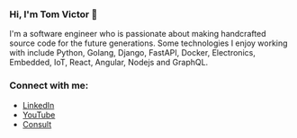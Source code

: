 ### Hi, I'm Tom Victor 👋

I'm a software engineer who is passionate about making handcrafted source code for the future generations. Some technologies I enjoy working with include Python, Golang, Django, FastAPI, Docker, Electronics, Embedded, IoT, React, Angular, Nodejs and GraphQL. 


<h3 align="left">Connect with me:</h3>
<ul>
  <li><a href="https://www.linkedin.com/in/vjtomvictor/" target="blank">LinkedIn</a></li>
  <li><a href="https://www.youtube.com/@tomvictor" target="blank">YouTube</a></li>
  <li><a href="https://topmate.io/tom" target="blank">Consult</a></li>
</ul>
